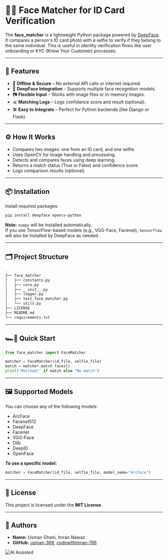 # 🧔‍♂️ Face Matcher for ID Card Verification

The **face_matcher** is a lightweight Python package powered by [DeepFace](https://github.com/serengil/deepface). It compares a person's ID card photo with a selfie to verify if they belong to the same individual. This is useful in identity verification flows like user onboarding or KYC (Know Your Customer) processes.

---

## 🚀 Features

- 🔐 **Offline & Secure** – No external API calls or internet required.
- 🧬 **DeepFace Integration** – Supports multiple face recognition models.
- 📷 **Flexible Input** – Works with image files or in-memory images.
- 📊 **Matching Logs** – Logs confidence score and result (optional).
- 🛠️ **Easy to Integrate** – Perfect for Python backends (like Django or Flask).

---

## ⚙️ How It Works

- Compares two images: one from an ID card, and one selfie.
- Uses OpenCV for image handling and processing.
- Detects and compares faces using deep learning.
- Returns a match status (True or False) and confidence score.
- Logs comparison results (optional).

---

## 📦 Installation

Install required packages:

```bash
pip install deepface opencv-python
```

**Note:** `numpy` will be installed automatically.  
If you use TensorFlow-based models (e.g., VGG-Face, Facenet), `tensorflow` will also be installed by DeepFace as needed.

---

## 🗂️ Project Structure

```bash
.
├── face_matcher
│   ├── constants.py
│   ├── core.py
│   ├── __init__.py
│   ├── logger.py
│   ├── test_face_matcher.py
│   └── utils.py
├── LICENSE
├── README.md
└── requirements.txt
```

---

## 🏎️🏁 Quick Start

```python
from face_matcher import FaceMatcher

matcher = FaceMatcher(id_file, selfie_file)
match = matcher.match_faces()
print("Matched!" if match else "No match")
```

---

## 🖼️ Supported Models

You can choose any of the following models:

- ArcFace
- Facenet512
- DeepFace
- Facenet
- VGG-Face
- Dlib
- DeepID
- OpenFace

**To use a specific model:**

```python
matcher = FaceMatcher(id_file, selfie_file, model_name="ArcFace")
```

---

## 📜 License

This project is licensed under the **MIT License**.

---

## 👤 Authors

- **Name:** Usman Ghani, Imran Nawaz
- **GitHub:** [usman-369](https://github.com/usman-369), [codewithimran-786](https://github.com/codewithimran-786)

![AI Assisted](https://img.shields.io/badge/Built_with-ChatGPT-8A2BE2?logo=openai&logoColor=white&style=flat-square)